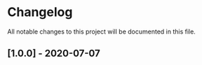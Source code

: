 # Changelog
All notable changes to this project will be documented in this file.
## [1.0.0] - 2020-07-07

